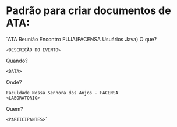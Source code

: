 # Padrão para criar documentos de ATA:

`ATA Reunião Encontro FUJA(FACENSA Usuários Java)
O que?
	
	<DESCRIÇÃO DO EVENTO>

Quando?
	
	<DATA>

Onde? 
	
	Faculdade Nossa Senhora dos Anjos - FACENSA
	<LABORATORIO>

Quem?
	
	<PARTICIPANTES>`
